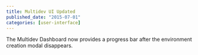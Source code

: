 ```yaml
---
title: Multidev UI Updated
published_date: "2015-07-01"
categories: [user-interface]
---
```

The Multidev Dashboard now provides a progress bar after the environment creation modal disappears.
